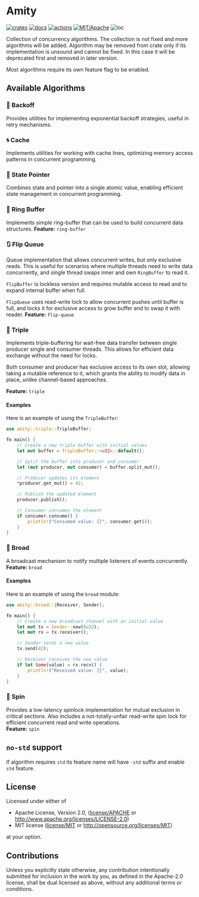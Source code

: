 # Amity

[![crates](https://img.shields.io/crates/v/amity.svg?style=for-the-badge&label=amity)](https://crates.io/crates/amity)
[![docs](https://img.shields.io/badge/docs.rs-amity-66c2a5?style=for-the-badge&labelColor=555555&logoColor=white)](https://docs.rs/amity)
[![actions](https://img.shields.io/github/actions/workflow/status/zakarumych/amity/badge.yml?branch=master&style=for-the-badge)](https://github.com/zakarumych/amity/actions/workflows/badge.yml)
[![MIT/Apache](https://img.shields.io/badge/license-MIT%2FApache-blue.svg?style=for-the-badge)](COPYING)
![loc](https://img.shields.io/tokei/lines/github/zakarumych/amity?style=for-the-badge)

Collection of concurrency algorithms.
The collection is not fixed and more algorithms will be added.
Algorithm may be removed from crate only if its implementation is unsound and cannot be fixed.
In this case it will be deprecated first and removed in later version.

Most algorithms require its own feature flag to be enabled.

## Available Algorithms

### 🔄 Backoff
Provides utilities for implementing exponential backoff strategies, useful in retry mechanisms.

### 🌀 Cache
Implements utilities for working with cache lines, optimizing memory access patterns in concurrent programming.

### 📐 State Pointer
Combines state and pointer into a single atomic value, enabling efficient state management in concurrent programming.

### 🔗 Ring Buffer
Implements simple ring-buffer that can be used to build concurrent data structures.
**Feature:** `ring-buffer`

### 🔃 Flip Queue
Queue implementation that allows concurrent writes, but only exclusive reads.
This is useful for scenarios where multiple threads need to write data concurrently, and single thread swaps inner and own `RingBuffer` to read it.

`FlipBuffer` is lockless version and requires mutable access to read and to expand internal buffer when full.

`FlipQueue` uses read-write lock to allow concurrent pushes until buffer is full,
and locks it for exclusive access to grow buffer and to swap it with reader.
**Feature:** `flip-queue`

### 🔺 Triple
Implements triple-buffering for wait-free data transfer between single producer single and consumer threads.
This allows for efficient data exchange without the need for locks.

Both consumer and producer has exclusive access to its own slot, allowing taking a mutable reference to it, which grants the ability to modify data in place, unlike channel-based approaches.

**Feature:** `triple`

#### Examples

Here is an example of using the `TripleBuffer`:

```rust
use amity::triple::TripleBuffer;

fn main() {
    // Create a new triple buffer with initial values
    let mut buffer = TripleBuffer::<u32>::default();

    // Split the buffer into producer and consumer
    let (mut producer, mut consumer) = buffer.split_mut();

    // Producer updates its element
    *producer.get_mut() = 42;

    // Publish the updated element
    producer.publish();

    // Consumer consumes the element
    if consumer.consume() {
        println!("Consumed value: {}", consumer.get());
    }
}
```

### 📡 Broad
A broadcast mechanism to notify multiple listeners of events concurrently.  
**Feature:** `broad`

#### Examples

Here is an example of using the `broad` module:

```rust
use amity::broad::{Receiver, Sender};

fn main() {
    // Create a new broadcast channel with an initial value
    let mut tx = Sender::new(0u32);
    let mut rx = tx.receiver();

    // Sender sends a new value
    tx.send(42);

    // Receiver receives the new value
    if let Some(value) = rx.recv() {
        println!("Received value: {}", value);
    }
}
```

### 🔁 Spin
Provides a low-latency spinlock implementation for mutual exclusion in critical sections. Also includes a not-totally-unfair read-write spin lock for efficient concurrent read and write operations.  
**Feature:** `spin`

## `no-std` support

If algorithm requires `std` its feature name will have `-std` suffix and enable `std` feature.

## License

Licensed under either of

* Apache License, Version 2.0, ([license/APACHE](license/APACHE) or http://www.apache.org/licenses/LICENSE-2.0)
* MIT license ([license/MIT](license/MIT) or http://opensource.org/licenses/MIT)

at your option.

## Contributions

Unless you explicitly state otherwise, any contribution intentionally submitted for inclusion in the work by you, as defined in the Apache-2.0 license, shall be dual licensed as above, without any additional terms or conditions.
